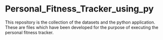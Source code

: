 # Personal_Fitness_Tracker_using_py
This repository is the collection of the datasets and the python application. These are files which have been developed for the purpose of executing the personal fitness tracker.
